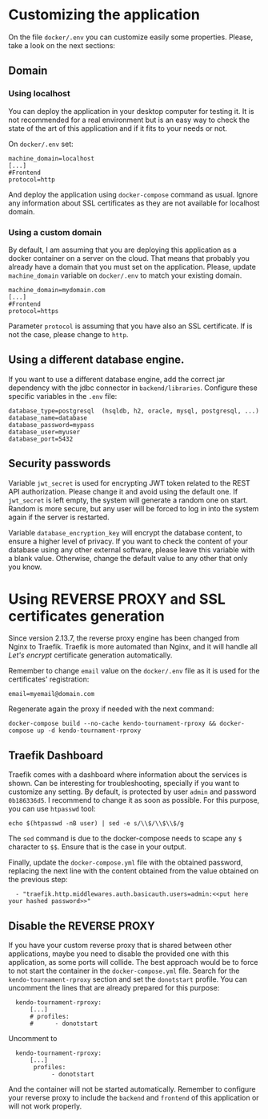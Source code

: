 # Customizing the application

On the file `docker/.env` you can customize easily some properties. Please, take a look on the next sections:

## Domain

### Using localhost

You can deploy the application in your desktop computer for testing it. It is not recommended for a real environment but
is an easy way to check the state of the art of this application and if it fits to your needs or not.

On `docker/.env` set:

```
machine_domain=localhost
[...]
#Frontend
protocol=http
``` 

And deploy the application using `docker-compose` command as usual. Ignore any information about SSL certificates as
they are not available for localhost domain.

### Using a custom domain

By default, I am assuming that you are deploying this application as a docker container on a server on the cloud. That
means that probably you already have a domain that you must set on the application. Please, update `machine_domain`
variable on `docker/.env` to match your existing domain.

```
machine_domain=mydomain.com
[...]
#Frontend
protocol=https
``` 

Parameter `protocol` is assuming that you have also an SSL certificate. If is not the case, please change to `http`.

## Using a different database engine.

If you want to use a different database engine, add the correct jar dependency with the jdbc connector
in `backend/libraries`. Configure these specific variables in the `.env` file:

```
database_type=postgresql  (hsqldb, h2, oracle, mysql, postgresql, ...)
database_name=database
database_password=mypass
database_user=myuser
database_port=5432
```

## Security passwords

Variable `jwt_secret` is used for encrypting JWT token related to the REST API authorization. Please change it and avoid
using the default one. If `jwt_secret` is left empty, the system will generate a random one on start. Random is more
secure, but any user will be forced to log in into the system again if the server is restarted.

Variable `database_encryption_key` will encrypt the database content, to ensure a higher level of privacy. If you want
to check the content of your database using any other external software, please leave this variable with a blank value.
Otherwise, change the default value to any other that only you know.

# Using REVERSE PROXY and SSL certificates generation

Since version 2.13.7, the reverse proxy engine has been changed from Nginx to Traefik. Traefik is more automated than
Nginx, and it will handle all _Let's encrypt_ certificate generation automatically.

Remember to change `email` value on the `docker/.env` file as it is used for the certificates' registration:

```
email=myemail@domain.com
```

Regenerate again the proxy if needed with the next command:

```
docker-compose build --no-cache kendo-tournament-rproxy && docker-compose up -d kendo-tournament-rproxy
```

## Traefik Dashboard

Traefik comes with a dashboard where information about the services is shown. Can be interesting for troubleshooting,
specially if you want to customize any setting. By default, is protected by user `admin` and password `0b186336d5`. I
recommend to change it as soon as possible. For this purpose, you can use `htpasswd` tool:

```
echo $(htpasswd -nB user) | sed -e s/\\$/\\$\\$/g
```

The `sed` command is due to the docker-compose needs to scape any `$` character to `$$`. Ensure that is the case in your
output.

Finally, update the `docker-compose.yml` file with the obtained password, replacing the next line with the content
obtained from the value obtained on the previous step:

```
  - "traefik.http.middlewares.auth.basicauth.users=admin:<<put here your hashed password>>"
```

## Disable the REVERSE PROXY

If you have your custom reverse proxy that is shared between other applications, maybe you need to disable the provided
one with this application, as some ports will collide. The best approach would be to force to not start the container in
the `docker-compose.yml` file. Search for the `kendo-tournament-rproxy` section and set the `donotstart` profile. You
can uncomment the lines that are already prepared for this purpose:

```
  kendo-tournament-rproxy:
      [...]
      # profiles:
      #      - donotstart
```

Uncomment to

```
  kendo-tournament-rproxy:
      [...]
       profiles:
            - donotstart
```

And the container will not be started automatically. Remember to configure your reverse proxy to include the `backend`
and `frontend` of this application or will not work properly. 
